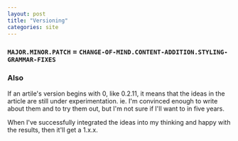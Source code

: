 ```yaml
---
layout: post
title: "Versioning"
categories: site
---
```


### `MAJOR.MINOR.PATCH` = `CHANGE-OF-MIND.CONTENT-ADDITION.STYLING-GRAMMAR-FIXES`

### Also

If an artile's version begins with 0, like 0.2.11, it means that the ideas in the article are still under experimentation.
ie. I'm convinced enough to write about them and to try them out, but I'm not sure if I'll want to in five years.

When I've successfully integrated the ideas into my thinking and happy with the results, then it'll get a 1.x.x.
